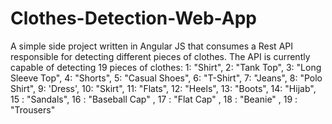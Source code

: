 # Clothes-Detection-Web-App
A simple side project written in Angular JS that consumes a Rest API responsible for detecting different pieces of clothes.
The API is currently capable of detecting 19 pieces of clothes:
    1: "Shirt",
    2: "Tank Top",
    3: "Long Sleeve Top",
    4: "Shorts",
    5: "Casual Shoes",
    6: "T-Shirt",
    7: "Jeans",
    8: "Polo Shirt",
    9: 'Dress',
    10: "Skirt",
    11: "Flats",
    12: "Heels",
    13: "Boots",
    14: "Hijab",
    15 : "Sandals", 
    16 : "Baseball Cap" , 
    17 : "Flat Cap" , 
    18 : "Beanie" , 
    19 : "Trousers" 
